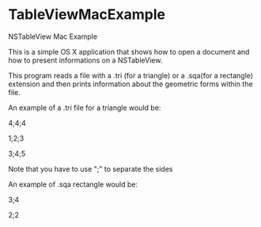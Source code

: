 TableViewMacExample
===================

NSTableView Mac Example


This is a simple OS X application that shows how to open a document and how to present informations on a NSTableView.


This program reads a file with a .tri (for a triangle) or a .sqa(for a rectangle) extension and then prints information about the geometric forms within the file.

An example of a .tri file for a triangle would be:

4;4;4

1;2;3

3;4;5


Note that you have to use ";" to separate the sides


An example of .sqa rectangle would be:

3;4

2;2

